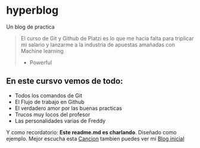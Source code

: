 # hyperblog
Un blog de practica
> El curso de Git y Github de Platzi es lo que me hacia falta para triplicar mi salario y lanzarme a la industria de apuestas amañadas con Machine learning
>- Powerful

## En este cursvo vemos de todo:
* Todos los comandos de Git
* El Flujo de trabajo en Github
* El verdadero amor por las buenas practicas
* Trucos muy locos del profesor 
* Las personalidades varias de Freddy

Y como recordatorio: **Este readme.md es charlando**. Diseñado como ejemplo. Mejor escucha esta [Cancion](https://www.youtube.com/watch?v=t-WI9pQ4vDQ "Cancion") tambien puedes ver mi [Blog inicial](https://nidelgadov.github.io/hyperblog/blogpost.html "Blog Inicial")